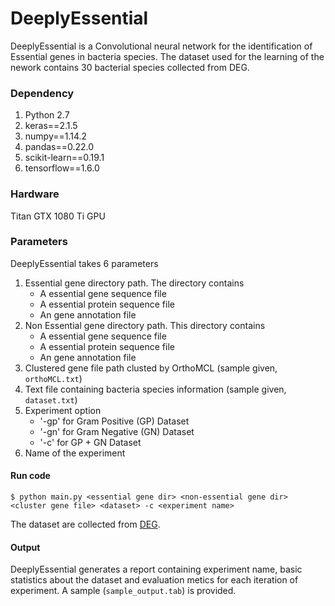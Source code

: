 # DeeplyEssential

DeeplyEssential is a Convolutional neural network for the identification of Essential genes in bacteria species. The dataset used for the learning of the nework contains 30 bacterial species collected from DEG. 

<h3>Dependency </h3>

1. Python 2.7
2. keras==2.1.5
3. numpy==1.14.2
4. pandas==0.22.0
5. scikit-learn==0.19.1
6. tensorflow==1.6.0

<h3>Hardware </h3>
Titan GTX 1080 Ti GPU

<h3>Parameters</h3>

DeeplyEssential takes 6 parameters
1. Essential gene directory path. The directory contains
	- A essential gene sequence file
	- A essential protein sequence file
	- An gene annotation file
2. Non Essential gene directory path. This directory contains
	- A essential gene sequence file
	- A essential protein sequence file
	- An gene annotation file
3. Clustered gene file path clusted by OrthoMCL (sample given, `orthoMCL.txt`)
4. Text file containing bacteria species information (sample given, `dataset.txt`)
5. Experiment option
	- '-gp' for Gram Positive (GP) Dataset
	- '-gn' for Gram Negative (GN) Dataset
	- '-c' for GP + GN Dataset 
6. Name of the experiment

<h4>Run code</h4>

```
$ python main.py <essential gene dir> <non-essential gene dir> <cluster gene file> <dataset> -c <experiment name>
```

The dataset are collected from [DEG](http://www.essentialgene.org/). 

<h4>Output</h4>

DeeplyEssential generates a report containing experiment name, basic statistics about the dataset and evaluation metics for each iteration of experiment. A sample (`sample_output.tab`) is provided.
